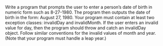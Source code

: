 Write a program that prompts the user to enter a person’s date of birth
in numeric form such as 8-27-1980. The program then outputs the
date of birth in the form: August 27, 1980. Your program must contain at least two exception classes: invalidDay and invalidMonth.
If the user enters an invalid value for day, then the program should
throw and catch an invalidDay object. Follow similar conventions for
the invalid values of month and year. (Note that your program must
handle a leap year.)